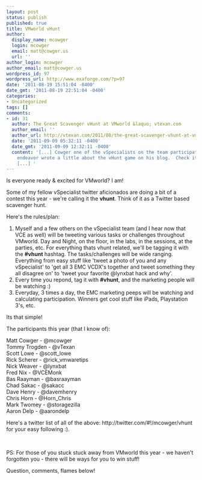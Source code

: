 ```yaml
---
layout: post
status: publish
published: true
title: VMworld vHunt
author:
  display_name: mcowger
  login: mcowger
  email: matt@cowger.us
  url: ''
author_login: mcowger
author_email: matt@cowger.us
wordpress_id: 97
wordpress_url: http://www.exaforge.com/?p=97
date: '2011-08-19 15:51:04 -0400'
date_gmt: '2011-08-19 22:51:04 -0400'
categories:
- Uncategorized
tags: []
comments:
- id: 31
  author: The Great Scavenger vHunt at VMworld &laquo; vtexan.com
  author_email: ''
  author_url: http://vtexan.com/2011/08/the-great-scavenger-vhunt-at-vmworld/
  date: '2011-09-09 05:32:11 -0400'
  date_gmt: '2011-09-09 12:32:11 -0400'
  content: '[...] Cowger one of the vSpecialists on the team participating in this
    endeavor wrote a little about the vHunt game on his blog.  Check it out for more
    [...] '
---
```

<p>Is everyone ready &amp; excited for VMworld? I am!</p>
<p>Some of my fellow vSpecialist twitter aficionados are doing a bit of a contest this year - we're calling it the <strong>vhunt</strong>. Think of it as a Twitter based scavenger hunt.</p>
<p>Here's the rules/plan:</p>
<ol>
<li>Myself and a few others on the vSpecialist team (and I hear now that VCE as well) will be tweeting various tasks or challenges throughout VMworld. Day and Night, on the floor, in the labs, in the sessions, at the parties, etc. For everything thats vhunt related, we'll be tagging it with the <strong>#vhunt</strong> hashtag. The tasks/challenges will be wide ranging. Everything from easy stuff like 'tweet a photo of you and any vSpecialist' to 'get all 3 EMC VCDX's together and tweet something they all disagree on' to 'tweet your favorite @lynxbat hack and why'.</li>
<li>Every time you repond, tag it with <strong>#vhunt</strong>, and the marketing people will be watching :)</li>
<li>Everyday, 3 times a day, the EMC marketing peeps will be watching and calculating participation. Winners get cool stuff like iPads, Playstation 3's, etc.</li>
</ol>
<p>Its that simple!</p>
<p>The participants this year (that I know of):</p>
<p>Matt Cowger - @mcowger<br />
Tommy Trogden - @vTexan<br />
Scott Lowe - @scott_lowe<br />
Rick Scherer - @rick_vmwaretips<br />
Nick Weaver - @lynxbat<br />
Fred Nix - @VCEMonk<br />
Bas Raayman - @basraayman<br />
Chad Sakac - @sakacc<br />
Dave Henry - @davemhenry<br />
Chris Horn - @Horn_Chris<br />
Mark Twomey - @storagezilla<br />
Aaron Delp - @aarondelp</p>
<p>Here's a twitter list of all of the above: http://twitter.com/#!/mcowger/vhunt for your easy following :).</p>
<p>&nbsp;</p>
<p>PS: For those of you stuck stuck away from VMworld this year - we haven't forgotten you - there will be ways for you to win stuff!</p>
<p>Question, comments, flames below!</p>
